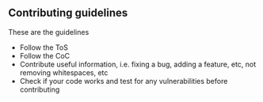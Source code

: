## Contributing guidelines
These are the guidelines
-   Follow the ToS
-   Follow the CoC
-   Contribute useful information, i.e. fixing a bug, adding a feature, etc, not removing whitespaces, etc
-   Check if your code works and test for any vulnerabilities before contributing 
